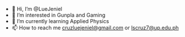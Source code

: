 - 👋 Hi, I’m @LueJeniel
- 👀 I’m interested in Gunpla and Gaming
- 🌱 I’m currently learning Applied Physics
- 📫 How to reach me cruzluejeniel@gmail.com or lscruz7@up.edu.ph

<!---
LueJeniel/LueJeniel is a ✨ special ✨ repository because its `README.md` (this file) appears on your GitHub profile.
You can click the Preview link to take a look at your changes.
--->
